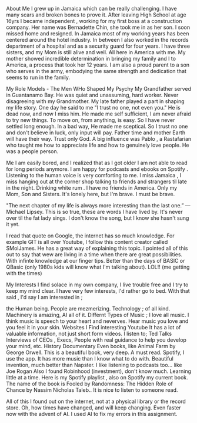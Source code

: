 About Me
I grew up in Jamaica which can be really challenging. I have many scars and broken bones to prove it.
After leaving High School at age 16yrs I became independent , working for my first boss at a construction company.
Her name was Bernadette Chin, she took me in as her son. I soon missed home and resigned.
In Jamaica most of my working years has been centered around the hotel industry.
In between I also worked in the records department of a hospital and as a security guard for four years.
I have three sisters, and my Mom is still alive and well. All here in America with me.
My mother showed incredible determination in bringing my family and I to America, a process that took her 12 years.
I am also a proud parent to a son who serves in the army, embodying the same strength and dedication that seems to run in the family.

My Role Models - The Men WHo Shaped My Psychy
My Grandfather served in Guantanamo Bay. He was quiet and unassuming, hard worker. Never disagreeing with my Grandmother.
My late father played a part in shaping my life story. One day he said to me "I trust no one, not even you." He is dead now, and now I miss him. He made me self sufficient, I am never afraid to try new things. To move on, from anything, is easy. So I have never settled long enough.
In a bad way, He made me sceptical. So I trust no one and don't believe in luck, only input will pay. Father time and mother Earth will have their way. Trust only God.
A big influence was Pablo , a Rastafarian who taught me how to appreciate life and how to genuinely love people. He was a people person.

Me
I am easily bored, and I realized that as I got older I am not able to read for long periods anymore.
I am happy for podcasts and ebooks on Spotify . Listening to the human voice is very comforting to me.
I miss Jamaica , I miss hanging out at the corner shop talking to friends and strangers til late in the night.
Drinking white rum .
I have no friends in America. Only my Mom, Son and Sisters. It's lonely here, but I'm brave. I must be brave.

"The next chapter of my life is always more interesting than the last one.” —Michael Lipsey.
This is so true, these are words I have lived by. It's never over til the fat lady sings.
I don't know the song, but I know she hasn't sung it yet.

I read that quote on Google, the internet has so much knowledge. For example GIT is all over Youtube, I follow this content creator called SMolJames. He has a great way of explaining this topic. I pointed all of this out to say that wew are living in a time when there are great possibilities. With infinte knowledge at our finger tips. Better than the days of BASIC or QBasic (only 1980s kids will know what I'm talking about). LOL!! (me getting with the times)

My Interests
I find solace in my own company, I live trouble free and I try to keep my mind clear. I have very few interests, I'd rather go to bed.
With that said , I'd say I am interested in ;

the Human being. People are mezmerizing.
Technology ; of all kind. Machinery is amazing, AI all of it.
Differnt Types of Music ; I love all music. I think music is speech to your heart and neverves. Hear music you love and you feel it in your skin.
Websites I Find interesting
Youtube It has a lot of valuable information, not just short form videos. I listen to;
Ted Talks
Interviews of CEOs , Execs, People with real guidance to help you develop your mind, etc.
History
Documentary
Even books, like Animal Farm by George Orwell. This is a beautiful book, very deep. A must read.
Spotify, I use the app. It has more music than I know what to do with. Beautiful invention, much better than Napster.
I like listening to podcasts too... like Joe Rogan
Also I found Robinhood (investment), don't know much. Learning little at a time.
Here is my Spotify playlist , also on Spotify my current book. The name of the book is Fooled by Randomness: The Hidden Role of Chance by Nassim Nicholas Taleb.. It is nice to listen to someone read.

All of this I found out on the internet, not at a physical library or the record store.
Oh, how times have changed, and will keep changing. Even faster now with the advent of AI. I used AI to fix my errors in this assignment.
